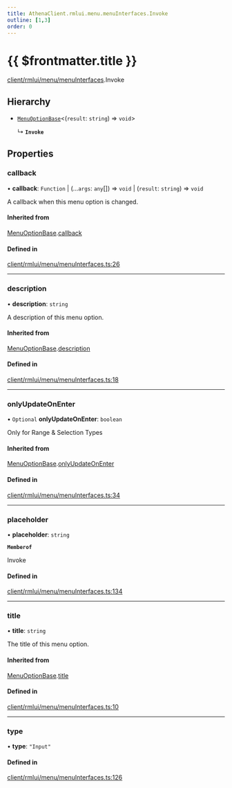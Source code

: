 ```yaml
---
title: AthenaClient.rmlui.menu.menuInterfaces.Invoke
outline: [1,3]
order: 0
---
```


# {{ $frontmatter.title }}


[client/rmlui/menu/menuInterfaces](../modules/client_rmlui_menu_menuInterfaces.md).Invoke

## Hierarchy

- [`MenuOptionBase`](client_rmlui_menu_menuInterfaces_Internal_MenuOptionBase.md)<(`result`: `string`) => `void`\>

  ↳ **`Invoke`**

## Properties

### callback

• **callback**: `Function` \| (...`args`: `any`[]) => `void` \| (`result`: `string`) => `void`

A callback when this menu option is changed.

#### Inherited from

[MenuOptionBase](client_rmlui_menu_menuInterfaces_Internal_MenuOptionBase.md).[callback](client_rmlui_menu_menuInterfaces_Internal_MenuOptionBase.md#callback)

#### Defined in

[client/rmlui/menu/menuInterfaces.ts:26](https://github.com/Stuyk/altv-athena/blob/4bfd806/src/core/client/rmlui/menu/menuInterfaces.ts#L26)

___

### description

• **description**: `string`

A description of this menu option.

#### Inherited from

[MenuOptionBase](client_rmlui_menu_menuInterfaces_Internal_MenuOptionBase.md).[description](client_rmlui_menu_menuInterfaces_Internal_MenuOptionBase.md#description)

#### Defined in

[client/rmlui/menu/menuInterfaces.ts:18](https://github.com/Stuyk/altv-athena/blob/4bfd806/src/core/client/rmlui/menu/menuInterfaces.ts#L18)

___

### onlyUpdateOnEnter

• `Optional` **onlyUpdateOnEnter**: `boolean`

Only for Range & Selection Types

#### Inherited from

[MenuOptionBase](client_rmlui_menu_menuInterfaces_Internal_MenuOptionBase.md).[onlyUpdateOnEnter](client_rmlui_menu_menuInterfaces_Internal_MenuOptionBase.md#onlyUpdateOnEnter)

#### Defined in

[client/rmlui/menu/menuInterfaces.ts:34](https://github.com/Stuyk/altv-athena/blob/4bfd806/src/core/client/rmlui/menu/menuInterfaces.ts#L34)

___

### placeholder

• **placeholder**: `string`

**`Memberof`**

Invoke

#### Defined in

[client/rmlui/menu/menuInterfaces.ts:134](https://github.com/Stuyk/altv-athena/blob/4bfd806/src/core/client/rmlui/menu/menuInterfaces.ts#L134)

___

### title

• **title**: `string`

The title of this menu option.

#### Inherited from

[MenuOptionBase](client_rmlui_menu_menuInterfaces_Internal_MenuOptionBase.md).[title](client_rmlui_menu_menuInterfaces_Internal_MenuOptionBase.md#title)

#### Defined in

[client/rmlui/menu/menuInterfaces.ts:10](https://github.com/Stuyk/altv-athena/blob/4bfd806/src/core/client/rmlui/menu/menuInterfaces.ts#L10)

___

### type

• **type**: ``"Input"``

#### Defined in

[client/rmlui/menu/menuInterfaces.ts:126](https://github.com/Stuyk/altv-athena/blob/4bfd806/src/core/client/rmlui/menu/menuInterfaces.ts#L126)
